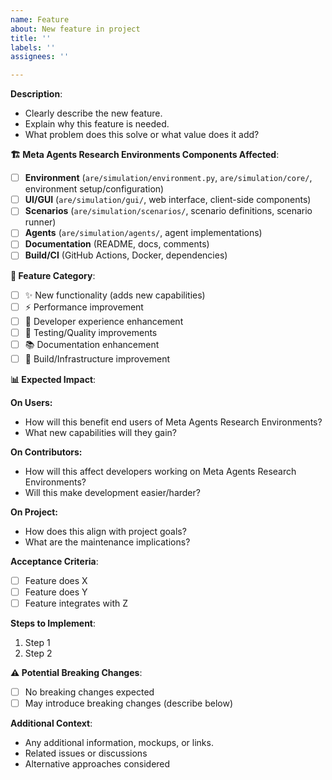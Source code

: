 ```yaml
---
name: Feature
about: New feature in project
title: ''
labels: ''
assignees: ''

---
```


**Description**:
- Clearly describe the new feature.
- Explain why this feature is needed.
- What problem does this solve or what value does it add?

**🏗️ Meta Agents Research Environments Components Affected**:
<!-- Check all components that would be modified by this feature -->
- [ ] **Environment** (`are/simulation/environment.py`, `are/simulation/core/`, environment setup/configuration)
- [ ] **UI/GUI** (`are/simulation/gui/`, web interface, client-side components)
- [ ] **Scenarios** (`are/simulation/scenarios/`, scenario definitions, scenario runner)
- [ ] **Agents** (`are/simulation/agents/`, agent implementations)
- [ ] **Documentation** (README, docs, comments)
- [ ] **Build/CI** (GitHub Actions, Docker, dependencies)

**🎯 Feature Category**:
<!-- Check the primary category for this feature -->
- [ ] ✨ New functionality (adds new capabilities)
- [ ] ⚡ Performance improvement
- [ ] 🔧 Developer experience enhancement
- [ ] 🧪 Testing/Quality improvements
- [ ] 📚 Documentation enhancement
- [ ] 🔨 Build/Infrastructure improvement

**📊 Expected Impact**:
<!-- Describe the potential impact of this feature -->

**On Users:**
- How will this benefit end users of Meta Agents Research Environments?
- What new capabilities will they gain?

**On Contributors:**
- How will this affect developers working on Meta Agents Research Environments?
- Will this make development easier/harder?

**On Project:**
- How does this align with project goals?
- What are the maintenance implications?

**Acceptance Criteria**:
- [ ] Feature does X
- [ ] Feature does Y
- [ ] Feature integrates with Z

**Steps to Implement**:
1. Step 1
2. Step 2

**⚠️ Potential Breaking Changes**:
<!-- Will this feature introduce any breaking changes? -->
- [ ] No breaking changes expected
- [ ] May introduce breaking changes (describe below)

**Additional Context**:
- Any additional information, mockups, or links.
- Related issues or discussions
- Alternative approaches considered
